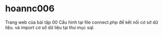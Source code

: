 # hoannc006
Trang web của bài tập 00
Cấu hình tại file connect.php để kết nối cơ sở dữ liệu. và import cơ sở dữ liệu tại thư mục sql.
